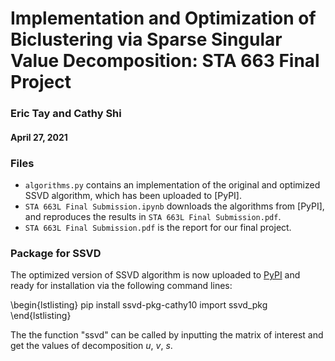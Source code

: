 # Implementation and Optimization of Biclustering via Sparse Singular Value Decomposition: STA 663 Final Project
### Eric Tay and Cathy Shi
#### April 27, 2021

### Files
- `algorithms.py` contains an implementation of the original and optimized SSVD algorithm, which has been uploaded to [PyPI].
- `STA 663L Final Submission.ipynb` downloads the algorithms from [PyPI], and reproduces the results in `STA 663L Final Submission.pdf`.
- `STA 663L Final Submission.pdf` is the report for our final project.

### Package for SSVD
The optimized version of SSVD algorithm is now uploaded to [PyPI](https://test.pypi.org/project/ssvd-pkg-cathy10/) and ready for installation via the following command lines:

\begin{lstlisting}
pip install ssvd-pkg-cathy10
import ssvd_pkg
\end{lstlisting}

The the function "ssvd" can be called by inputting the matrix of interest and get the values of decomposition $u$, $v$, $s$.
